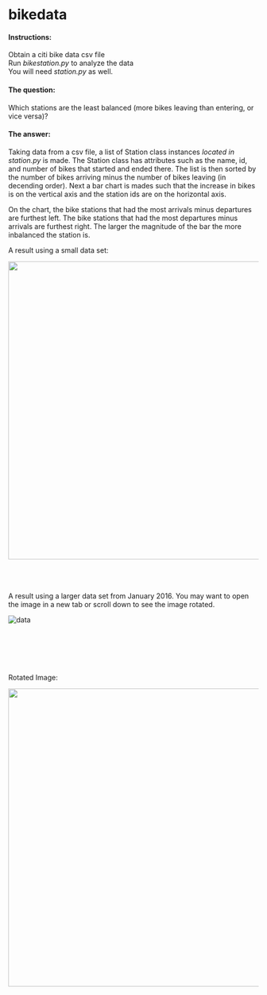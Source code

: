 # bikedata

#### Instructions:
Obtain a citi bike data csv file \
Run _bikestation.py_ to analyze the data \
You will need _station.py_ as well.




#### The question:
Which stations are the least balanced (more bikes leaving than entering, or vice versa)? 

#### The answer:
Taking data from a csv file, a list of Station class instances _located in station.py_ is made.
The Station class has attributes such as the name, id, and number of bikes that started and ended there.
The list is then sorted by the number of bikes arriving minus the number of bikes leaving (in decending order).
Next a bar chart is mades such that the increase in bikes is on the vertical axis and the station ids are on the horizontal axis. 


On the chart, the bike stations that had the most arrivals minus departures are furthest left.
The bike stations that had the most departures minus arrivals are furthest right. The larger the magnitude of the bar the more inbalanced the station is.




A result using a small data set:


<img src="https://raw.githubusercontent.com/esilver0/bikedata/master/smalldataset.png" width="600">


\
\
\
A result using a larger data set from January 2016. You may want to open the image in a new tab or scroll down to see the image rotated.


![data](https://raw.githubusercontent.com/esilver0/bikedata/master/stationgraph.png)


\
\
\
\
\
Rotated Image:

<img src="https://raw.githubusercontent.com/esilver0/bikedata/master/stationgraph_rotated.png" width="600">

